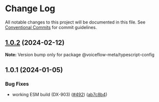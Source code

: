 # Change Log

All notable changes to this project will be documented in this file.
See [Conventional Commits](https://conventionalcommits.org) for commit guidelines.

## [1.0.2](https://github.com/voiceflow/libs/compare/@voiceflow-meta/typescript-config@1.0.1...@voiceflow-meta/typescript-config@1.0.2) (2024-02-12)

**Note:** Version bump only for package @voiceflow-meta/typescript-config

## 1.0.1 (2024-01-05)

### Bug Fixes

* working ESM build (DX-903) ([#492](https://github.com/voiceflow/libs/issues/492)) ([ab7c8b4](https://github.com/voiceflow/libs/commit/ab7c8b407344c77ac3716921360e27eedcfb8d04))

